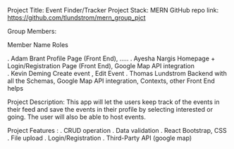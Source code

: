 Project Title: Event Finder/Tracker
Project Stack: MERN
GitHub repo link: https://github.com/tlundstrom/mern_group_pjct

Group Members: 

  Member Name                Roles

. Adam Brant                Profile Page (Front End), .....
. Ayesha Nargis             Homepage + Login/Registration Page (Front End), Google Map API integration  
. Kevin Deming              Create event , Edit Event
. Thomas Lundstrom          Backend with all the Schemas, Google Map API integration, Contexts, other Front End helps     



Project Description: This app will let the users keep track of the events in their feed and save the events in their profile by selecting interested or going.
                     The user will also be able to host events.


Project Features :
. CRUD operation
. Data validation
. React Bootstrap, CSS
. File upload
. Login/Registration
. Third-Party API (google map)

 
